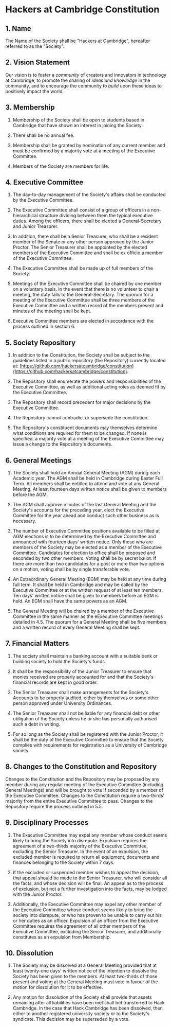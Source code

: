 # Hackers at Cambridge Constitution

## 1. Name

The Name of the Society shall be "Hackers at Cambridge", hereafter referred to as the "Society".

## 2. Vision Statement

Our vision is to foster a _community_ of creators and innovators in technology at Cambridge, to promote the sharing of _ideas and knowledge_ in the community, and to encourage the community to _build_ upon these ideas to positively impact the world.

## 3. Membership

1. Membership of the Society shall be open to students based in Cambridge that have shown an interest in joining the Society.

2. There shall be no annual fee.

3. Membership shall be granted by nomination of any current member and must be confirmed by a majority vote at a meeting of the Executive Committee.

4. Members of the Society are members for life.

## 4. Executive Committee

1. The day-to-day management of the Society's affairs shall be conducted by the Executive Committee.

2. The Executive Committee shall consist of a group of officers in a non-hierarchical structure dividing between them the typical executive duties. Among the officers, there shall be elected a General-Secretary and Junior Treasurer.

3. In addition, there shall be a Senior Treasurer, who shall be a resident member of the Senate or any other person approved by the Junior Proctor. The Senior Treasurer shall be appointed by the elected members of the Executive Committee and shall be ex officio a member of the Executive Committee.

4. The Executive Committee shall be made up of full members of the Society.

5. Meetings of the Executive Committee shall be chaired by one member on a voluntary basis. In the event that there is no volunteer to chair a meeting, the duty falls to the General-Secretary. The quorum for a meeting of the Executive Committee shall be three members of the Executive Committee and a written record of the members present and minutes of the meeting shall be kept.

6. Executive Committee members are elected in accordance with the process outlined in section 6.

## 5. Society Repository

1. In addition to the Constitution, the Society shall be subject to the guidelines listed in a public repository (the Repository) currently located at: [https://github.com/hackersatcambridge/constitution](https://github.com/hackersatcambridge/constitution).

2. The Repository shall enumerate the powers and responsibilities of the Executive Committee, as well as additional acting roles as deemed fit by the Executive Committee.

3. The Repository shall record precedent for major decisions by the Executive Committee.

4. The Repository cannot contradict or supersede the constitution.

5. The Repository's constituent documents may themselves determine what conditions are required for them to be changed. If none is specified, a majority vote at a meeting of the Executive Committee may issue a change to the Repository's documents.

## 6. General Meetings

1. The Society shall hold an Annual General Meeting (AGM) during each Academic year. The AGM shall be held in Cambridge during Easter Full Term. All members shall be entitled to attend and vote at any General Meeting. At least fourteen days written notice shall be given to members before the AGM.

2. The AGM shall approve minutes of the last General Meeting and the Society's accounts for the preceding year, elect the Executive Committee for the year ahead and conduct such other business as is necessary.

3. The number of Executive Committee positions available to be filled at AGM elections is to be determined by the Executive Committee and announced with fourteen days' written notice. Only those who are members of the Society may be elected as a member of the Executive Committee. Candidates for election to office shall be proposed and seconded by two other members. Voting shall be by secret ballot. If there are more than two candidates for a post or more than two options on a motion, voting shall be by single transferable vote.

4. An Extraordinary General Meeting (EGM) may be held at any time during full term. It shall be held in Cambridge and may be called by the Executive Committee or at the written request of at least ten members. Ten days' written notice shall be given to members before an EGM is held. An EGM shall have the same powers as an AGM.

5. The General Meeting will be chaired by a member of the Executive Committee in the same manner as the eExecutive Committee meetings detailed in 4.5. The quorum for a General Meeting shall be five members and a written record of every General Meeting shall be kept.

## 7. Financial Matters

1. The society shall maintain a banking account with a suitable bank or building society to hold the Society's funds.

2. It shall be the responsibility of the Junior Treasurer to ensure that monies received are properly accounted for and that the Society's financial records are kept in good order.

3. The Senior Treasurer shall make arrangements for the Society's Accounts to be properly audited, either by themselves or some other person approved under University Ordinances.

4. The Senior Treasurer shall not be liable for any financial debt or other obligation of the Society unless he or she has personally authorised such a debt in writing.

5. For so long as the Society shall be registered with the Junior Proctor, it shall be the duty of the Executive Committee to ensure that the Society complies with requirements for registration as a University of Cambridge society.

## 8. Changes to the Constitution and Repository

Changes to the Constitution and the Repository may be proposed by any member during any regular meeting of the Executive Committee (including General Meetings) and will be brought to vote if seconded by a member of the Executive Committee. Changes to the Constitution require a two-thirds' majority from the entire Executive Committee to pass. Changes to the Repository require the process outlined in 5.5.

## 9. Disciplinary Processes

1. The Executive Committee may expel any member whose conduct seems likely to bring the Society into disrepute. Expulsion requires the agreement of a two-thirds majority of the Executive Committee, excluding the Senior Treasurer. In the event of an expulsion, the excluded member is required to return all equipment, documents and finances belonging to the Society within 7 days.

2. If the excluded or suspended member wishes to appeal the decision, that appeal should be made to the Senior Treasurer, who will consider all the facts, and whose decision will be final. An appeal as to the process of exclusion, but not a further investigation into the facts, may be lodged with the Junior Proctor.

3. Additionally, the Executive Committee may expel any other member of the Executive Committee whose conduct seems likely to bring the society into disrepute, or who has proven to be unable to carry out his or her duties as an officer. Expulsion of an officer from the Executive Committee requires the agreement of all other members of the Executive Committee, excluding the Senior Treasurer, and additionally constitutes as an expulsion from Membership.

## 10. Dissolution

1. The Society may be dissolved at a General Meeting provided that at least twenty-one days' written notice of the intention to dissolve the Society has been given to the members. At least two-thirds of those present and voting at the General Meeting must vote in favour of the motion for dissolution for it to be effective.

2. Any motion for dissolution of the Society shall provide that assets remaining after all liabilities have been met shall bet transferred to Hack Cambridge. In the case that Hack Cambridge has been dissolved, then either to another registered university society or to the Society's syndicate. This decision may be superseded by a vote.